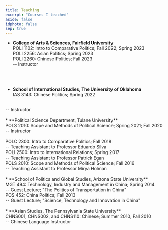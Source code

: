 ```yaml
---
title: Teaching
excerpt: "Courses I teached"
aside: false
idphoto: false
sep: true
---
```


* **College of Arts & Sciences, Fairfield University**<br/>
POLI 1102: Intro to Comparative Politics; Fall 2022; Spring 2023 <br/>
POLI 2256: Asian Politics; Spring 2023 <br/>
POLI 2260: Chinese Politics; Fall 2023 <br/>
-- Instructor
<br/>
<br/>

* **School of International Studies, The University of Oklahoma**<br/>
IAS 3143: Chinese Politics; Spring 2022
<br/>
-- Instructor
<br/>
<br/>
* **Political Science Department, Tulane University**<br/>
POLS 2010: Scope and Methods of Political Science; Spring 2021; Fall 2020
<br/>
-- Instructor 
<br/>
<br/>
POLC 2300: Intro to Comparative Politics; Fall 2018
<br/>
-- Teaching Assistant to Professor Eduardo Silva
<br/>
POLI 2500: Intro to International Relations; Spring 2017
<br/>
-- Teaching Assistant to Professor Patrick Egan
<br/>
POLS 2010: Scope and Methods of Political Science; Fall 2016
<br/>
-- Teaching Assistant to Professor Mirya Holman
<br/>
<br/>
* **School of Politics and Global Studies, Arizona State University**<br/>
MGT 494: Technology, Industry and Management in China; Spring 2014<br/>
-- Guest Lecture; "The Politics of Transportation in China"
<br/>
POS 452: China Politics; Fall 2013<br/>
-- Guest Lecture; "Science, Technology and Innovation in China"
<br/>
<br/>
* **Asian Studies, The Pennsylvania State University**<br/>
CHNS001, CHNS002, and CHNS110: Chinese; Summer 2010; Fall 2010
<br/>
-- Chinese Language Instructor

